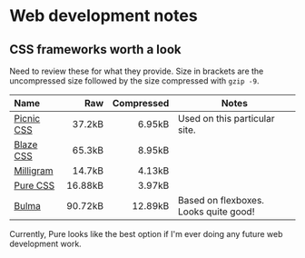 # Web development notes

## CSS frameworks worth a look

Need to review these for what they provide. Size in brackets are the
uncompressed size followed by the size compressed with `gzip -9`.

Name                                      | Raw     | Compressed | Notes
:---------------------------------------- | -------:| ----------:| ------------------------------------
[Picnic CSS](http://picnicss.com/)        | 37.2kB  | 6.95kB     | Used on this particular site.
[Blaze CSS](http://blazecss.com/)         | 65.3kB  | 8.95kB     |
[Milligram](https://milligram.github.io/) | 14.7kB  | 4.13kB     |
[Pure CSS](http://purecss.io/)            | 16.88kB | 3.97kB     |
[Bulma](http://bulma.io/)                 | 90.72kB | 12.89kB    | Based on flexboxes. Looks quite good!

Currently, Pure looks like the best option if I'm ever doing any future web
development work.
